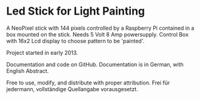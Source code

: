 # Led Stick for Light Painting

A NeoPixel stick with 144 pixels controlled by a Raspberry Pi contained in a box mounted on the stick. Needs 5 Volt 8 Amp powersupply.
Control Box with 16x2 Lcd display to choose pattern to be 'painted'. 

Project started in early 2013.

Documentation and code on GitHub. 
Documentation is in German, with English Abstract.  

Free to use, modify, and distribute with proper attribution.
Frei für jedermann, vollständige Quellangabe vorausgesetzt.


